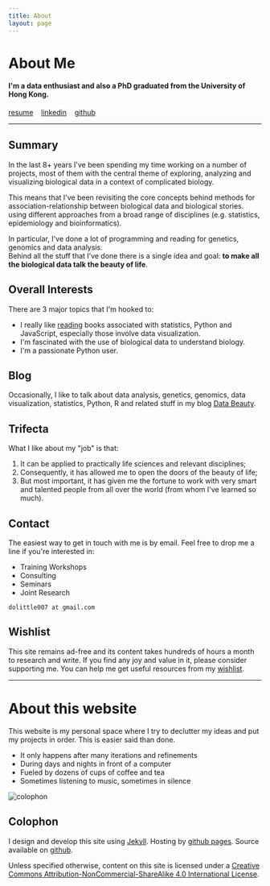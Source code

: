 ```yaml
---
title: About
layout: page
---
```


# About Me

#### I'm a data enthusiast and also a PhD graduated from the University of Hong Kong.


<a class="graybutton" href="/about/TYW_CV.pdf">resume</a>
&nbsp;&nbsp;
<a class="graybutton" href="http://www.linkedin.com/in/dolittle007" target="_blank">linkedin</a>
&nbsp;&nbsp;
<a class="graybutton" href="https://github.com/dolittle007" target="_blank">github</a>

<hr/>


## Summary

In the last 8+ years I've been spending my time working on a number of projects, 
most of them with the central theme of exploring, analyzing and visualizing biological data 
in a context of complicated biology. 

This means that I've been revisiting the core concepts behind methods for 
association-relationship between biological data and biological stories. 
using different approaches from a broad range of disciplines (e.g. statistics, 
epidemiology and bioinformatics).

In particular, I've done a lot of programming and reading for genetics, genomics and data analysis.  
Behind all the stuff that I’ve done there is a single idea and goal: 
**to make all the biological data talk the beauty of life**.


## Overall Interests

There are 3 major topics that I'm hooked to:
 
- I really like [reading](/read) books associated with statistics, Python and JavaScript, especially those involve data visualization.
- I'm fascinated with the use of biological data to understand biology.
- I'm a passionate Python user.


## Blog

Occasionally, I like to talk about data analysis, genetics, genomics, data visualization, statistics, Python, R and 
related stuff in my blog [Data Beauty](/blog).


## Trifecta

What I like about my "job" is that:

1. It can be applied to practically life sciences and relevant disciplines;
2. Consequently, it has allowed me to open the doors of the beauty of life;
3. But most important, it has given me the fortune to work with very smart and talented 
people from all over the world (from whom I've learned so much).


## Contact

The easiest way to get in touch with me is by email. Feel free to drop me a line 
if you're interested in:

- Training Workshops
- Consulting
- Seminars
- Joint Research

```dolittle007 at gmail.com```



## Wishlist

This site remains ad-free and its content takes hundreds of hours a month to research and write. 
If you find any joy and value in it, please consider supporting me. You can help me get 
useful resources from my <a href="http://amzn.com/w/A8P707HJ94QI" target="_blank">wishlist</a>.

<hr>

# About this website

This website is my personal space where I try to declutter my ideas and put my 
projects in order. This is easier said than done.
  
- It only happens after many iterations and refinements
- During days and nights in front of a computer
- Fueled by dozens of cups of coffee and tea
- Sometimes listening to music, sometimes in silence

<p>
<img class="centered" src="https://databeauty.com/static/images/blog.jpg" alt="colophon"/> 
</p>

## Colophon

I design and develop this site using [Jekyll](https://github.com/mojombo/jekyll). 
Hosting by [github pages](https://pages.github.com). Source available on 
[github](https://github.com/dolittle007/dolittle007.github.io). 


Unless specified otherwise, content on this site is licensed under a 
[Creative Commons Attribution-NonCommercial-ShareAlike 4.0 International License](http://creativecommons.org/licenses/by-nc-sa/4.0/).

